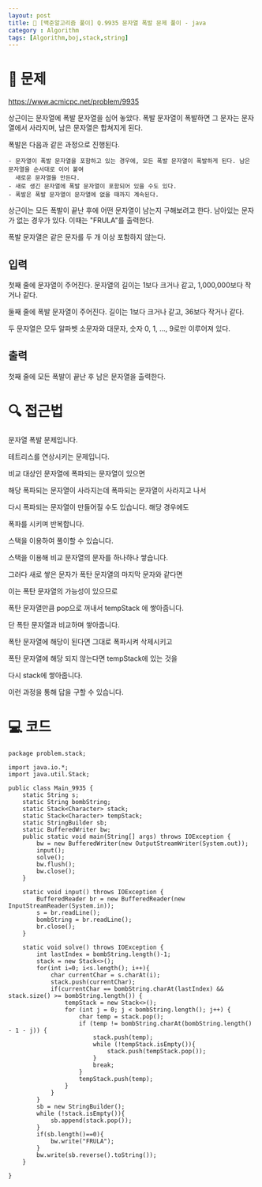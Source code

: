 ```yaml
---
layout: post
title: 📖 [백준알고리즘 풀이] Q.9935 문자열 폭발 문제 풀이 - java
category : Algorithm
tags: [Algorithm,boj,stack,string]
---
```

# 📖 문제
https://www.acmicpc.net/problem/9935

상근이는 문자열에 폭발 문자열을 심어 놓았다. 폭발 문자열이 폭발하면 그 문자는 문자열에서 사라지며, 남은 문자열은 합쳐지게 된다.

폭발은 다음과 같은 과정으로 진행된다.

    - 문자열이 폭발 문자열을 포함하고 있는 경우에, 모든 폭발 문자열이 폭발하게 된다. 남은 문자열을 순서대로 이어 붙여
      새로운 문자열을 만든다.
    - 새로 생긴 문자열에 폭발 문자열이 포함되어 있을 수도 있다.
    - 폭발은 폭발 문자열이 문자열에 없을 때까지 계속된다.

상근이는 모든 폭발이 끝난 후에 어떤 문자열이 남는지 구해보려고 한다. 남아있는 문자가 없는 경우가 있다. 이때는 "FRULA"를 출력한다.

폭발 문자열은 같은 문자를 두 개 이상 포함하지 않는다.

## 입력

첫째 줄에 문자열이 주어진다. 문자열의 길이는 1보다 크거나 같고, 1,000,000보다 작거나 같다.

둘째 줄에 폭발 문자열이 주어진다. 길이는 1보다 크거나 같고, 36보다 작거나 같다.

두 문자열은 모두 알파벳 소문자와 대문자, 숫자 0, 1, ..., 9로만 이루어져 있다.

## 출력

첫째 줄에 모든 폭발이 끝난 후 남은 문자열을 출력한다.

# 🔍 접근법
문자열 폭발 문제입니다.

테트리스를 연상시키는 문제입니다.

비교 대상인 문자열에 폭파되는 문자열이 있으면

해당 폭파되는 문자열이 사라지는데 폭파되는 문자열이 사라지고 나서

다시 폭파되는 문자열이 만들어질 수도 있습니다. 해당 경우에도

폭파를 시키며 반복합니다.

스택을 이용하여 풀이할 수 있습니다.

스택을 이용해 비교 문자열의 문자를 하나하나 쌓습니다.

그러다 새로 쌓은 문자가 폭탄 문자열의 마지막 문자와 같다면

이는 폭탄 문자열의 가능성이 있으므로

폭탄 문자열만큼 pop으로 꺼내서 tempStack 에 쌓아줍니다.

단 폭탄 문자열과 비교하며 쌓아줍니다.

폭탄 문자열에 해당이 된다면 그대로 폭파시켜 삭제시키고 

폭탄 문자열에 해당 되지 않는다면 tempStack에 있는 것을 

다시 stack에 쌓아줍니다.

이런 과정을 통해 답을 구할 수 있습니다.
               
# 💻 코드

```
package problem.stack;

import java.io.*;
import java.util.Stack;

public class Main_9935 {
    static String s;
    static String bombString;
    static Stack<Character> stack;
    static Stack<Character> tempStack;
    static StringBuilder sb;
    static BufferedWriter bw;
    public static void main(String[] args) throws IOException {
        bw = new BufferedWriter(new OutputStreamWriter(System.out));
        input();
        solve();
        bw.flush();
        bw.close();
    }

    static void input() throws IOException {
        BufferedReader br = new BufferedReader(new InputStreamReader(System.in));
        s = br.readLine();
        bombString = br.readLine();
        br.close();
    }

    static void solve() throws IOException {
        int lastIndex = bombString.length()-1;
        stack = new Stack<>();
        for(int i=0; i<s.length(); i++){
            char currentChar = s.charAt(i);
            stack.push(currentChar);
            if(currentChar == bombString.charAt(lastIndex) && stack.size() >= bombString.length()) {
                tempStack = new Stack<>();
                for (int j = 0; j < bombString.length(); j++) {
                    char temp = stack.pop();
                    if (temp != bombString.charAt(bombString.length() - 1 - j)) {
                        stack.push(temp);
                        while (!tempStack.isEmpty()){
                            stack.push(tempStack.pop());
                        }
                        break;
                    }
                    tempStack.push(temp);
                }
            }
        }
        sb = new StringBuilder();
        while (!stack.isEmpty()){
            sb.append(stack.pop());
        }
        if(sb.length()==0){
            bw.write("FRULA");
        }
        bw.write(sb.reverse().toString());
    }

}

```